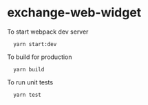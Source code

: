# exchange-web-widget

To start webpack dev server
```
  yarn start:dev
```

To build for production
```
  yarn build
```

To run unit tests
```
  yarn test
```
